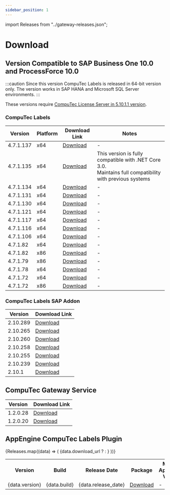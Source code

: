 ```yaml
---
sidebar_position: 1
---
```


import Releases from "../gateway-releases.json";

# Download

## Version Compatible to SAP Business One 10.0 and ProcessForce 10.0

:::caution
    Since this version CompuTec Labels is released in 64-bit version only. The version works in SAP HANA and Microsoft SQL Server environments.
:::

These versions require [CompuTec License Server in 5.10.1.1 version](/docs/processforce/releases/download).

### CompuTec Labels

|Version|Platform|Download Link| Notes |
|---|---|---| --- |
| 4.7.1.137 | x64| [Download](https://download.computec.one/software/labels/releases/CompuTec_Labels_4.7.1.137_x64.msi)| - |
| 4.7.1.135 | x64|[Download](https://download.computec.one/software/labels/releases/CompuTec_Labels_4.7.1.135_x64.msi) | This version is fully compatible with .NET Core 3.0. <br/>Maintains full compatibility with previous systems |
|4.7.1.134|x64|[Download](https://download.computec.one/software/labels/releases/CompuTec_Labels_4.7.1.134_x64.msi)| - |
|4.7.1.131|x64|[Download](https://download.computec.one/software/labels/releases/CompuTec_Labels_4.7.1.131_x64.msi)| - |
|4.7.1.130|x64|[Download](https://download.computec.one/software/labels/releases/CompuTec_Labels_4.7.1.130_x64.msi)| - |
|4.7.1.121|x64|[Download](https://download.computec.one/software/labels/releases/CompuTec_Labels_4.7.1.121_x64.msi)| - |
|4.7.1.117|x64|[Download](https://download.computec.one/software/labels/releases/CompuTec_Labels_4.7.1.117_x64.msi)| - |
|4.7.1.116|x64|[Download](https://download.computec.one/software/labels/releases/CompuTec_Labels_4.7.1.116_x64.msi)| - |
|4.7.1.106|x64|[Download](https://download.computec.one/software/labels/releases/CompuTec_Labels_4.7.1.106_x64.msi)| - |
|4.7.1.82|x64|[Download](https://download.computec.one/software/labels/releases/CompuTec_Labels_4.7.1.82_x64.msi)| - |
|4.7.1.82|x86|[Download](https://download.computec.one/software/labels/releases/CompuTec_Labels_4.7.1.82_x86.msi)| - |
|4.7.1.79|x86|[Download](https://download.computec.one/software/labels/releases/CompuTec_Labels_4.7.1.79_x86.msi)| - |
|4.7.1.78|x64|[Download](https://download.computec.one/software/labels/releases/CompuTec_Labels_4.7.1.78_x64.msi)| - |
|4.7.1.72|x64|[Download](https://download.computec.one/software/labels/releases/CompuTec_Labels_4.7.1.72_x64.msi)| - |
|4.7.1.72|x86|[Download](https://download.computec.one/software/labels/releases/CompuTec_Labels_4.7.1.72_x86.msi)| - |

### CompuTec Labels SAP Addon

|Version|Download Link|
|---|---|
|2.10.289|[Download](https://download.computec.one/software/labels/extension/releases/CompuTec_Labels_2.10.289.zip)|
|2.10.265|[Download](https://download.computec.one/software/labels/extension/releases/CompuTec_Labels_2.10.265.zip)|
|2.10.260|[Download](https://download.computec.one/software/labels/extension/releases/CompuTec_Labels_2.10.260.zip)|
|2.10.258|[Download](https://download.computec.one/software/labels/extension/releases/CompuTec_Labels_2.10.258.zip)|
|2.10.255|[Download](https://download.computec.one/software/labels/extension/releases/CompuTec_Labels_2.10.255.zip)|
|2.10.239|[Download](https://download.computec.one/software/labels/extension/releases/CompuTec_Labels_2.10.239.zip)|
|2.10.1|[Download](https://download.computec.one/software/labels/extension/releases/CompuTec_Labels_2.10.1.zip)|

## CompuTec Gateway Service

| Version | Download Link |
| --- | --- |
| 1.2.0.28 | [Download](https://download/computec.one/software/gateway/releases/CompuTec_Gateway_1.2.0.28.msi) |
|1.2.0.20 | [Download](https://download.computec.one/software/gateway/releases/CompuTec_Gateway_1.2.0.20.msi) |

## AppEngine CompuTec Labels Plugin

<table>
  <tr>
    <th>Version</th>
    <th>Build</th>
    <th>Release Date</th>
    <th>Package</th>
    <th>Minimal AppEngine Version</th>
    <th>Related Gateway Manager version</th>
  </tr>
  {Releases.map((data) => (
    <tr>
      <td>{data.version}</td>
      <td>{data.build}</td>
      <td>{data.release_date}</td>
      {data.download_url ? <td><a href={data.download_url}>Download</a></td> : <td>-</td>}
      <td>{data.minimal_ae_version}</td>
      <td>{data.related_version}</td>
    </tr>
  ))}
</table>
